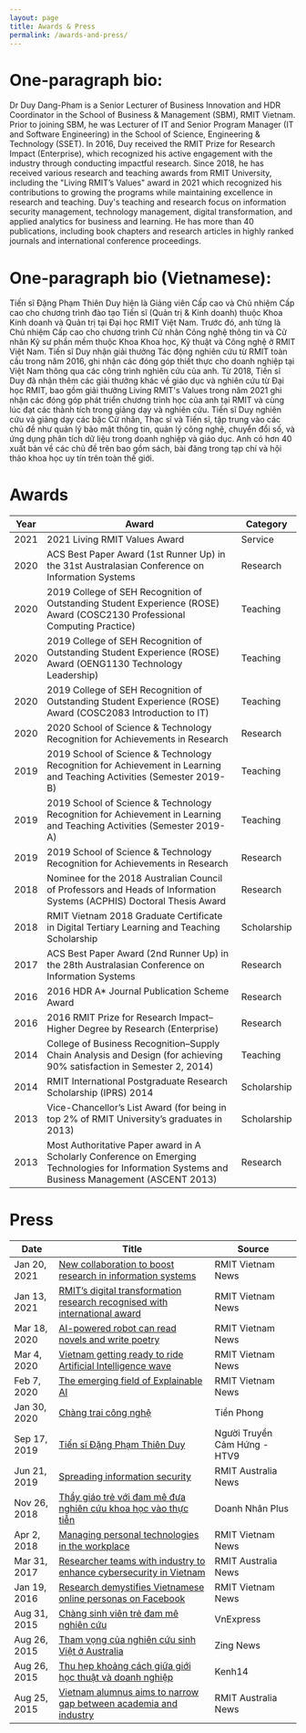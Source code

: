 ```yaml
---
layout: page
title: Awards & Press
permalink: /awards-and-press/
---
```


# One-paragraph bio:
Dr Duy Dang-Pham is a Senior Lecturer of Business Innovation and HDR Coordinator in the School of Business & Management (SBM), RMIT Vietnam. Prior to joining SBM, he was Lecturer of IT and Senior Program Manager (IT and Software Engineering) in the School of Science, Engineering & Technology (SSET). In 2016, Duy received the RMIT Prize for Research Impact (Enterprise), which recognized his active engagement with the industry through conducting impactful research. Since 2018, he has received various research and teaching awards from RMIT University, including the "Living RMIT’s Values" award in 2021 which recognized his contributions to growing the programs while maintaining excellence in research and teaching. Duy's teaching and research focus on information security management, technology management, digital transformation, and applied analytics for business and learning. He has more than 40 publications, including book chapters and research articles in highly ranked journals and international conference proceedings.

# One-paragraph bio (Vietnamese):
Tiến sĩ Đặng Phạm Thiên Duy hiện là Giảng viên Cấp cao và Chủ nhiệm Cấp cao cho chương trình đào tạo Tiến sĩ (Quản trị & Kinh doanh) thuộc Khoa Kinh doanh và Quản trị tại Đại học RMIT Việt Nam. Trước đó, anh từng là Chủ nhiệm Cấp cao cho chương trình Cử nhân Công nghệ thông tin và Cử nhân Kỹ sư phần mềm thuộc Khoa Khoa học, Kỹ thuật và Công nghệ ở RMIT Việt Nam. Tiến sĩ Duy nhận giải thưởng Tác động nghiên cứu từ RMIT toàn cầu trong năm 2016, ghi nhận các đóng góp thiết thực cho doanh nghiệp tại Việt Nam thông qua các công trình nghiên cứu của anh. Từ 2018, Tiến sĩ Duy đã nhận thêm các giải thưởng khác về giáo dục và nghiên cứu từ Đại học RMIT, bao gồm giải thưởng Living RMIT's Values trong năm 2021 ghi nhận các đóng góp phát triển chương trình học của anh tại RMIT và cùng lúc đạt các thành tích trong giảng dạy và nghiên cứu. Tiến sĩ Duy nghiên cứu và giảng dạy các bậc Cử nhân, Thạc sĩ và Tiến sĩ, tập trung vào các chủ đề như quản lý bảo mật thông tin, quản lý công nghệ, chuyển đổi số, và ứng dụng phân tích dữ liệu trong doanh nghiệp và giáo dục. Anh có hơn 40 xuất bản về các chủ đề trên bao gồm sách, bài đăng trong tạp chí và hội thảo khoa học uy tín trên toàn thế giới.

# Awards

| Year | Award | Category |
| ---- | ----- | ----- |
| 2021 | 2021 Living RMIT Values Award | Service |
| 2020 | ACS Best Paper Award (1st Runner Up) in the 31st Australasian Conference on Information Systems | Research |
| 2020 | 2019 College of SEH Recognition of Outstanding Student Experience (ROSE) Award (COSC2130 Professional Computing Practice) | Teaching |
| 2020 | 2019 College of SEH Recognition of Outstanding Student Experience (ROSE) Award (OENG1130 Technology Leadership) | Teaching |
| 2020 | 2019 College of SEH Recognition of Outstanding Student Experience (ROSE) Award (COSC2083 Introduction to IT) | Teaching |
| 2020 | 2020 School of Science &amp; Technology Recognition for Achievements in Research | Research |
| 2019 | 2019 School of Science &amp; Technology Recognition for Achievement in Learning and Teaching Activities (Semester 2019-B) | Teaching |
| 2019 | 2019 School of Science &amp; Technology Recognition for Achievement in Learning and Teaching Activities (Semester 2019-A) | Teaching |
| 2019 | 2019 School of Science &amp; Technology Recognition for Achievements in Research | Research |
| 2018 | Nominee for the 2018 Australian Council of Professors and Heads of Information Systems (ACPHIS) Doctoral Thesis Award | Research |
| 2018 | RMIT Vietnam 2018 Graduate Certificate in Digital Tertiary Learning and Teaching Scholarship | Scholarship |
| 2017 | ACS Best Paper Award (2nd Runner Up) in the 28th Australasian Conference on Information Systems | Research |
| 2016 | 2016 HDR A* Journal Publication Scheme Award | Research |
| 2016 | 2016 RMIT Prize for Research Impact–Higher Degree by Research (Enterprise) | Research |
| 2014 | College of Business Recognition–Supply Chain Analysis and Design (for achieving 90% satisfaction in Semester 2, 2014) | Teaching |
| 2014 | RMIT International Postgraduate Research Scholarship (IPRS) 2014 | Scholarship |
| 2013 | Vice-Chancellor’s List Award (for being in top 2% of RMIT University’s graduates in 2013) | Scholarship |
| 2013 | Most Authoritative Paper award in A Scholarly Conference on Emerging Technologies for Information Systems and Business Management (ASCENT 2013) | Research |

# Press

| Date | Title | Source |
| ---- | ----- | ------ |
| Jan 20, 2021 | <a href="https://www.rmit.edu.vn/news/all-news/2021/july/new-collaboration-to-boost-research-in-information-systems" target="_/blank">New collaboration to boost research in information systems</a> | RMIT Vietnam News |
| Jan 13, 2021 | <a href="https://www.rmit.edu.vn/news/all-news/2021/jan/rmits-digital-transformation-research-recognised-with-international-award" target="_/blank">RMIT’s digital transformation research recognised with international award</a> | RMIT Vietnam News |
| Mar 18, 2020 | <a href="https://www.rmit.edu.vn/news/all-news/2020/mar/ai-powered-robot-can-read-novels-and-write-poetry" target="_/blank">AI-powered robot can read novels and write poetry</a> | RMIT Vietnam News |
| Mar 4, 2020 | <a href="https://www.rmit.edu.vn/news/all-news/2020/feb/vietnam-getting-ready-to-ride-artificial-intelligence-wave" target="_/blank">Vietnam getting ready to ride Artificial Intelligence wave</a> | RMIT Vietnam News |
| Feb 7, 2020 | <a href="https://www.rmit.edu.vn/news/all-news/2020/feb/the-emerging-field-of-explainable-ai" target="_/blank">The emerging field of Explainable AI</a>  | RMIT Vietnam News |
| Jan 30, 2020 | <a href="https://www.tienphong.vn/gioi-tre/chang-trai-cong-nghe-1513636.tpo" target="_/blank">Chàng trai công nghệ</a> | Tiền Phong |
| Sep 17, 2019 | <a href="https://www.facebook.com/NguoiTruyenCamHung2019/posts/524952971588526?comment_id=525739084843248" target="_/blank">Tiến sĩ Đặng Phạm Thiên Duy</a> | Người Truyền Cảm Hứng - HTV9 |
| Jun 21, 2019 | <a href="https://www.rmit.edu.au/news/all-news/2019/jul/spreading-information-security" target="_/blank">Spreading information security</a> | RMIT Australia News |
| Nov 26, 2018 | <a href="https://doanhnhanplus.vn/thay-giao-tre-voi-dam-me-dua-nghien-cuu-khoa-hoc-vao-thuc-tien-386234.html" target="_/blank">Thầy giáo trẻ với đam mê đưa nghiên cứu khoa học vào thực tiễn</a> | Doanh Nhân Plus |
| Apr 2, 2018 | <a href="https://www.rmit.edu.vn/news/managing-personal-technologies-workplace" target="_/blank">Managing personal technologies in the workplace</a> | RMIT Vietnam News |
| Mar 31, 2017 | <a href="https://www.rmit.edu.au/news/all-news/2017/mar/researcher-teams-with-industry-to-enhance-cyber-security-in-viet" target="_/blank">Researcher teams with industry to enhance cybersecurity in Vietnam</a> | RMIT Australia News |
| Jan 19, 2016 | <a href="https://www.rmit.edu.vn/news/research-demystifies-vietnamese-online-personas-facebook" target="_/blank">Research demystifies Vietnamese online personas on Facebook</a> | RMIT Vietnam News |
| Aug 31, 2015 | <a href="https://vnexpress.net/giao-duc/chang-sinh-vien-tre-dam-me-nghien-cuu-3270808.html" target="_/blank">Chàng sinh viên trẻ đam mê nghiên cứu</a> | VnExpress |
| Aug 26, 2015 | <a href="https://news.zing.vn/tham-vong-cua-nghien-cuu-sinh-viet-o-australia-post571398.html" target="_/blank">Tham vọng của nghiên cứu sinh Việt ở Australia</a> | Zing News |
| Aug 26, 2015 | <a href="http://kenh14.vn/hoc-duong/thu-hep-khoang-cach-giua-gioi-hoc-thuat-va-doanh-nghiep-20150825113511837.chn" target="_/blank">Thu hẹp khoảng cách giữa giới học thuật và doanh nghiệp</a> | Kenh14 |
| Aug 25, 2015 | <a href="https://www.rmit.edu.au/news/all-news/2015/august/vietnam-alumnus-aims-to-narrow-gap" target="_/blank">Vietnam alumnus aims to narrow gap between academia and industry</a> | RMIT Australia News |